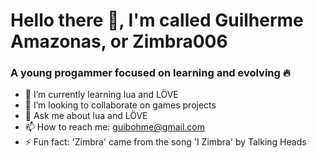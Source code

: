 # Hello there 👋, I'm called Guilherme Amazonas, or Zimbra006

### A young progammer focused on learning and evolving :fire:

- :palm_tree: I’m currently learning lua and LÖVE
- :space_invader: I’m looking to collaborate on games projects
- 💬 Ask me about lua and LÖVE
- 📫 How to reach me: guibohme@gmail.com
- ⚡ Fun fact: 'Zimbra' came from the song 'I Zimbra' by Talking Heads
